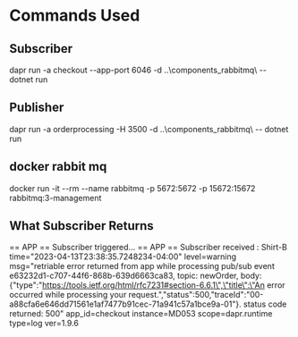 # Commands Used
## Subscriber
dapr run -a checkout --app-port 6046 -d ..\components_rabbitmq\ -- dotnet run
## Publisher
dapr run -a orderprocessing -H 3500 -d ..\components_rabbitmq\ -- dotnet run
## docker rabbit mq
docker run -it --rm --name rabbitmq -p 5672:5672 -p 15672:15672 rabbitmq:3-management

## What Subscriber Returns
== APP == Subscriber triggered...
== APP == Subscriber received : Shirt-B
time="2023-04-13T23:38:35.7248234-04:00" level=warning msg="retriable error returned from app while processing pub/sub event e63232d1-c707-44f6-868b-639d6663ca83, topic: newOrder, body: {\"type\":\"https://tools.ietf.org/html/rfc7231#section-6.6.1\",\"title\":\"An error occurred while processing your request.\",\"status\":500,\"traceId\":\"00-a88cfa6e646dd71561e1af7477b91cec-71a941c57a1bce9a-01\"}. status code returned: 500" app_id=checkout instance=MD053 scope=dapr.runtime type=log ver=1.9.6